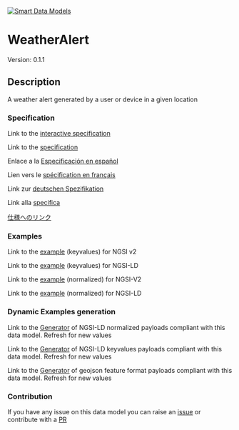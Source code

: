 [![Smart Data Models](https://smartdatamodels.org/wp-content/uploads/2022/01/SmartDataModels_logo.png "Logo")](https://smartdatamodels.org)
# WeatherAlert
Version: 0.1.1

## Description 

A weather alert generated by a user or device in a given location
### Specification

Link to the [interactive specification](https://swagger.lab.fiware.org/?url=https://smart-data-models.github.io/dataModel.Weather/WeatherAlert/swagger.yaml)

Link to the [specification](https://github.com/smart-data-models/dataModel.Weather/blob/master/WeatherAlert/doc/spec.md)

Enlace a la [Especificación en español](https://github.com/smart-data-models/dataModel.Weather/blob/master/WeatherAlert/doc/spec_ES.md)

Lien vers le [spécification en français](https://github.com/smart-data-models/dataModel.Weather/blob/master/WeatherAlert/doc/spec_FR.md)

Link zur [deutschen Spezifikation](https://github.com/smart-data-models/dataModel.Weather/blob/master/WeatherAlert/doc/spec_DE.md)

Link alla [specifica](https://github.com/smart-data-models/dataModel.Weather/blob/master/WeatherAlert/doc/spec_IT.md)

[仕様へのリンク](https://github.com/smart-data-models/dataModel.Weather/blob/master/WeatherAlert/doc/spec_JA.md)
### Examples

Link to the [example](https://smart-data-models.github.io/dataModel.Weather/WeatherAlert/examples/example.json) (keyvalues) for NGSI v2

Link to the [example](https://smart-data-models.github.io/dataModel.Weather/WeatherAlert/examples/example.jsonld) (keyvalues) for NGSI-LD

Link to the [example](https://smart-data-models.github.io/dataModel.Weather/WeatherAlert/examples/example-normalized.json) (normalized) for NGSI-V2

Link to the [example](https://smart-data-models.github.io/dataModel.Weather/WeatherAlert/examples/example-normalized.jsonld) (normalized) for NGSI-LD
### Dynamic Examples generation

Link to the [Generator](https://smartdatamodels.org/extra/ngsi-ld_generator.php?schemaUrl=https://raw.githubusercontent.com/smart-data-models/dataModel.Weather/master/WeatherAlert/schema.json&email=info@smartdatamodels.org) of NGSI-LD normalized payloads compliant with this data model. Refresh for new values

Link to the [Generator](https://smartdatamodels.org/extra/ngsi-ld_generator_keyvalues.php?schemaUrl=https://raw.githubusercontent.com/smart-data-models/dataModel.Weather/master/WeatherAlert/schema.json&email=info@smartdatamodels.org) of NGSI-LD keyvalues payloads compliant with this data model. Refresh for new values

Link to the [Generator](https://smartdatamodels.org/extra/geojson_features_generator.php?schemaUrl=https://raw.githubusercontent.com/smart-data-models/dataModel.Weather/master/WeatherAlert/schema.json&email=info@smartdatamodels.org) of geojson feature format payloads compliant with this data model. Refresh for new values
### Contribution

 If you have any issue on this data model you can raise an [issue](https://github.com/smart-data-models/dataModel.Weather/issues)  or contribute with a [PR](https://github.com/smart-data-models/dataModel.Weather/pulls)